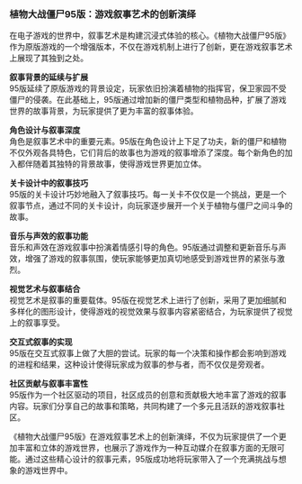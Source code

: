 ### 植物大战僵尸95版：游戏叙事艺术的创新演绎

在电子游戏的世界中，叙事艺术是构建沉浸式体验的核心。《植物大战僵尸95版》作为原版游戏的一个增强版本，不仅在游戏机制上进行了创新，更在游戏叙事艺术上展现了其独到之处。

**叙事背景的延续与扩展**  
95版延续了原版游戏的背景设定，玩家依旧扮演着植物的指挥官，保卫家园不受僵尸的侵袭。在此基础上，95版通过增加新的僵尸类型和植物品种，扩展了游戏世界的故事背景，为玩家提供了更为丰富的叙事体验。

**角色设计与叙事深度**  
角色是叙事艺术中的重要元素。95版在角色设计上下足了功夫，新的僵尸和植物不仅外观各具特色，它们背后的故事也为游戏的叙事增添了深度。每个新角色的加入都伴随着其独特的背景故事，使得游戏世界更加立体。

**关卡设计中的叙事技巧**  
95版的关卡设计巧妙地融入了叙事技巧。每一关卡不仅仅是一个挑战，更是一个叙事节点，通过不同的关卡设计，向玩家逐步展开一个关于植物与僵尸之间斗争的故事。

**音乐与声效的叙事功能**  
音乐和声效在游戏叙事中扮演着情感引导的角色。95版通过调整和更新音乐与声效，增强了游戏的叙事氛围，使玩家能够更加真切地感受到游戏世界的紧张与激烈。

**视觉艺术与叙事结合**  
视觉艺术是叙事的重要载体。95版在视觉艺术上进行了创新，采用了更加细腻和多样化的图形设计，使得游戏的视觉效果与叙事内容紧密结合，为玩家提供了视觉上的叙事享受。

**交互式叙事的实现**  
95版在交互式叙事上做了大胆的尝试。玩家的每一个决策和操作都会影响到游戏的进程和结果，这种设计使得玩家成为叙事的参与者，而不仅仅是旁观者。

**社区贡献与叙事丰富性**  
95版作为一个社区驱动的项目，社区成员的创意和贡献极大地丰富了游戏的叙事内容。玩家们分享自己的故事和策略，共同构建了一个多元且活跃的游戏叙事社区。

《植物大战僵尸95版》在游戏叙事艺术上的创新演绎，不仅为玩家提供了一个更加丰富和立体的游戏世界，也展示了游戏作为一种互动媒介在叙事方面的无限可能。通过这些精心设计的叙事元素，95版成功地将玩家带入了一个充满挑战与想象的游戏世界中。